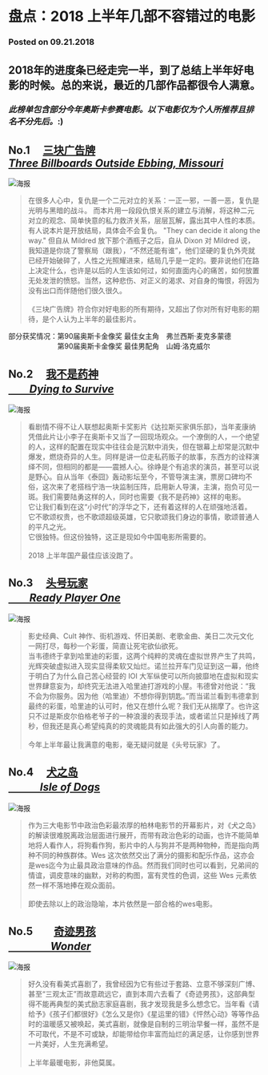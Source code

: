 # **盘点：2018 上半年几部不容错过的电影**
### Posted on 09.21.2018
## 2018年的进度条已经走完一半，到了总结上半年好电影的时候。总的来说，最近的几部作品都很令人满意。
### *此榜单包含部分今年奥斯卡参赛电影。以下电影仅为个人所推荐且排名~~不~~分先后。*:)

## No.1 　[三块广告牌 </br>*Three Billboards Outside Ebbing, Missouri*](https://movie.douban.com/subject/26611804/) 
![海报](https://img3.doubanio.com/view/photo/l/public/p2502943384.webp "三块广告牌")

>在很多人心中，复仇是一个二元对立的关系：一正一邪，一善一恶，复仇是光明与黑暗的战斗。  而本片用一段段仇恨关系的建立与消解，将这种二元对立的观念、简单快意的私力救济关系，层层瓦解，露出其中人性的本质。  
有人说本片是开放结局，具体会不会复仇。 "They can decide it along the way." 但自从 Mildred 放下那个酒瓶子之后，自从 Dixon 对 Mildred 说，我知道是你烧了警察局（跟我），“不然还能有谁”，他们坚硬的复仇外壳就已经开始破碎了，人性之光照耀进来，结局几乎是一定的。要非说他们在路上决定什么，也许是以后的人生该如何过，如何直面内心的痛苦，如何放置无处发泄的愤怒。当然，这种悲伤、对正义的渴求、对自身的悔恨，将因为没有出口而伴随他们很久很久。      </br>       
《三块广告牌》符合你对好电影的所有期待，又超出了你对所有好电影的期待，是个人认为上半年的最佳影片。                     

部分获奖情况：第90届奥斯卡金像奖 最佳女主角　弗兰西斯·麦克多蒙德  
　　　　　　　第90届奥斯卡金像奖 最佳男配角　山姆·洛克威尔　　


## No.2 　[我不是药神 </br>　　*Dying to Survive*](https://movie.douban.com/subject/26752088/) 
![海报](https://img3.doubanio.com/view/photo/l/public/p2519070834.webp "我不是药神") 

>看剧情不得不让人联想起奥斯卡奖影片《达拉斯买家俱乐部》，当年麦康纳凭借此片让小李子在奥斯卡又当了一回现场观众。一个潦倒的人，一个绝望的人，这样的配置在现实中往往会是沉默中消失，但在银幕上却常是沉默中爆发，燃烧奇异的人生。同样是讲一位走私药贩子的故事，东西方的诠释演绎不同，但相同的都是——震撼人心。徐峥是个有追求的演员，甚至可以说是野心。自从当年《泰囧》轰动影坛至今，不管导演主演，票房口碑均不俗，这次来了老搭档宁浩一块监制压阵，启用新人导演，主演，抱负可见一斑。我们需要陆勇这样的人，同时也需要《我不是药神》这样的电影。  
它让我们看到在这“小时代”的浮华之下，还有着这样的人在顽强地活着。
它不歌颂权贵，也不歌颂超级英雄，它只歌颂我们身边的事情，歌颂普通人的平凡之光。  
它很独特。但这份独特，这正是现如今中国电影所需要的。</br>   
2018 上半年国产最佳应该没跑了。


## No.3 　[头号玩家 </br>　　*Ready Player One*](https://movie.douban.com/subject/4920389/)
![海报](https://img3.doubanio.com/view/photo/l/public/p2513500074.webp "头号玩家")
>影史经典、Cult 神作、街机游戏、怀旧美剧、老歌金曲、美日二次元文化一网打尽，每秒一个彩蛋，简直让死宅欲仙欲死。  
当韦德终于拿到哈里迪的彩蛋，这两个纯粹的灵魂在虚拟世界产生了共鸣，光辉突破虚拟进入现实显得柔软又灿烂。诺兰拉开车门见证到这一幕，他终于明白了为什么自己苦心经营的 IOI 大军纵使可以所向披靡地在虚拟和现实世界肆意妄为，却终究无法进入哈里迪打游戏的小屋。韦德曾对他说：“我不会为你服务。因为他（哈里迪）不想你得到钥匙。”而当诺兰看到韦德拿到最终的彩蛋，哈里迪的认可时，他又在想什么呢？我们无从揣摩了。也许这只不过是斯皮尔伯格老爷子的一种浪漫的表现手法，或者诺兰只是掉线了两秒，但我还是真心希望纯真的的灵魂能具有如此强大的引人向善的能力。</br>  
今年上半年最让我满意的电影，毫无疑问就是《头号玩家》了。

## No.4 　[犬之岛 </br>　　　*Isle of Dogs*](https://movie.douban.com/subject/26640371/)

![海报](https://img3.doubanio.com/view/photo/l/public/p2518856022.webp "犬之岛")

>作为三大电影节中政治色彩最浓厚的柏林电影节的开幕影片，对《犬之岛》的解读很难脱离政治层面进行展开，而带有政治色彩的动画，也许不能简单地将人看作人，将狗看作狗，影片中的人与狗并不是两种物种，而是指向两种不同的种族群体。Wes 这次依然交出了满分的摄影和配乐作品，这亦会是wes迄今为止最具政治意味的作品。然而我们同时也可以看到，兄弟间的情谊，调皮意味的幽默，对称的构图，富有灵性的色调，这些 Wes 元素依然一样不落地捧在观众面前。  </br>  
即使去除以上的政治隐喻，本片依然是一部合格的wes电影。

## No.5　　[奇迹男孩 </br>　　　　*Wonder*](https://movie.douban.com/subject/26787574/)
![海报](https://img1.doubanio.com/view/photo/l/public/p2507709428.webp)

>好久没有看美式喜剧了，我曾经因为它有些过于套路、立意不够深刻广博、甚至“三观太正”而故意疏远它，直到本周六去看了《奇迹男孩》，这部典型得不能再典型的美式励志家庭喜剧，我才发现我是多么想念它。当年看《请给予》《孩子们都很好》《怎么又是你》《星运里的错》《怦然心动》等等作品时的温暖感又被唤起，美式喜剧，就像是自制的三明治早餐一样，虽然不是不可取代，不是不可或缺，却能带给你丰富而灿烂的满足感，让你感到世界一片美好，人生充满希望。</br>  
上半年最暖电影，非他莫属。